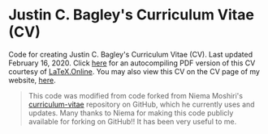 # Justin C. Bagley's Curriculum Vitae (CV)

Code for creating Justin C. Bagley's Curriculum Vitae (CV). Last updated February 16, 2020. Click [here](https://latexonline.cc/compile?git=https://github.com/justincbagley/curriculum-vitae&target=Bagley_CV_nmstyle_Feb16_final.tex&command=pdflatex) for an autocompiling PDF version of this CV courtesy of <a href="https://latexonline.cc">LaTeX.Online</a>. You may also view this CV on the CV page of my website, [here](https://justinbagley.org/pages/cv.html).

> This code was modified from code forked from Niema Moshiri's <a href="https://github.com/niemasd/curriculum-vitae">curriculum-vitae</a> repository on GitHub, which he currently uses and updates. Many thanks to Niema for making this code publicly available for forking on GitHub!! It has been very useful to me.
